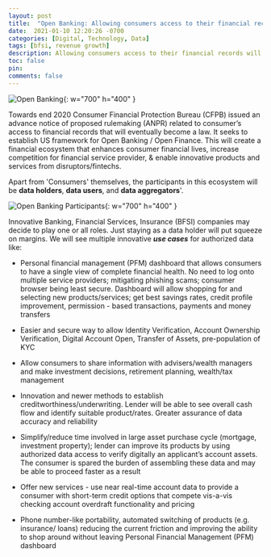 ```yaml
---
layout: post
title:  "Open Banking: Allowing consumers access to their financial records"
date:  2021-01-10 12:20:26 -0700
categories: [Digital, Technology, Data]
tags: [bfsi, revenue growth]
description: Allowing consumers access to their financial records will lead to digital transformation of BFSI industry
toc: false
pin: 
comments: false
---
```


![Open Banking](https://ketanhm.github.io/images/saving.png){: w="700" h="400" }

Towards end 2020 Consumer Financial Protection Bureau (CFPB) issued an advance notice of proposed rulemaking (ANPR) related to consumer’s access to financial records that will eventually become a law. It seeks to establish US framework for Open Banking / Open Finance. This will create a financial ecosystem that enhances consumer financial lives, increase competition for financial service provider, & enable innovative products and services from disruptors/fintechs.

Apart from 'Consumers' themselves, the participants in this ecosystem will be **data holders**, **data users**, and **data aggregators**'.


![Open Banking Participants](https://ketanhm.github.io/images/openbanking.png){: w="700" h="400" }


Innovative Banking, Financial Services, Insurance (BFSI) companies may decide to play one or all roles. Just staying as a data holder will put squeeze on margins. We will see multiple innovative ***use cases*** for authorized data like:

- Personal financial management (PFM) dashboard that allows consumers to have a single view of complete financial health. No need to log onto multiple service providers; mitigating phishing scams; consumer browser being least secure. Dashboard will allow shopping for and selecting new products/services; get best savings rates, credit profile improvement, permission - based transactions, payments and money transfers

- Easier and secure way to allow Identity Verification, Account Ownership Verification, Digital Account Open, Transfer of Assets, pre-population of KYC

- Allow consumers to share information with advisers/wealth managers and make investment decisions, retirement planning, wealth/tax management

- Innovation and newer methods to establish creditworthiness/underwriting. Lender will be able to see overall cash flow and identify suitable product/rates. Greater assurance of data accuracy and reliability

- Simplify/reduce time involved in large asset purchase cycle (mortgage, investment property); lender can improve its products by using authorized data access to verify digitally an applicant’s account assets. The consumer is spared the burden of assembling these data and may be able to proceed faster as a result

- Offer new services - use near real-time account data to provide a consumer with short-term credit options that compete vis-a-vis checking account overdraft functionality and pricing

- Phone number-like portability, automated switching of products (e.g. insurance/ loans) reducing the current friction and improving the ability to shop around without leaving Personal Financial Management (PFM) dashboard
